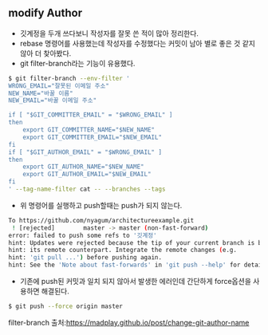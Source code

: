 ## modify Author

* 깃계정을 두개 쓰다보니 작성자를 잘못 쓴 적이 많아 정리한다.
* rebase 명령어를 사용했는데 작성자를 수정했다는 커밋이 남아 별로 좋은 것 같지 않아 더 찾아봤다.
* git filter-branch라는 기능이 유용했다.

```bash
$ git filter-branch --env-filter '
WRONG_EMAIL="잘못된 이메일 주소"
NEW_NAME="바꿀 이름"
NEW_EMAIL="바꿀 이메일 주소"

if [ "$GIT_COMMITTER_EMAIL" = "$WRONG_EMAIL" ]
then
    export GIT_COMMITTER_NAME="$NEW_NAME"
    export GIT_COMMITTER_EMAIL="$NEW_EMAIL"
fi
if [ "$GIT_AUTHOR_EMAIL" = "$WRONG_EMAIL" ]
then
    export GIT_AUTHOR_NAME="$NEW_NAME"
    export GIT_AUTHOR_EMAIL="$NEW_EMAIL"
fi
' --tag-name-filter cat -- --branches --tags
```

* 위 명령어를 실행하고 push할때는 push가 되지 않는다.

```bash
To https://github.com/nyagum/architectureexample.git
 ! [rejected]        master -> master (non-fast-forward)
error: failed to push some refs to '깃계정'
hint: Updates were rejected because the tip of your current branch is behind
hint: its remote counterpart. Integrate the remote changes (e.g.
hint: 'git pull ...') before pushing again.
hint: See the 'Note about fast-forwards' in 'git push --help' for details.
```
* 기존에 push된 커밋과 일치 되지 않아서 발생한 에러인데 간단하게 force옵션을 사용하면 해결된다.

```bash
$ git push --force origin master
```


filter-branch 출처:https://madplay.github.io/post/change-git-author-name
